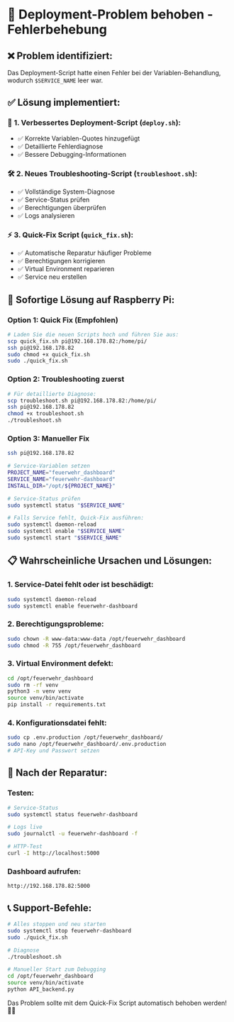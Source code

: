 # 🚨 Deployment-Problem behoben - Fehlerbehebung

## ❌ Problem identifiziert:
Das Deployment-Script hatte einen Fehler bei der Variablen-Behandlung, wodurch `$SERVICE_NAME` leer war.

## ✅ Lösung implementiert:

### 🔧 **1. Verbessertes Deployment-Script (`deploy.sh`):**
- ✅ Korrekte Variablen-Quotes hinzugefügt
- ✅ Detaillierte Fehlerdiagnose
- ✅ Bessere Debugging-Informationen

### 🛠️ **2. Neues Troubleshooting-Script (`troubleshoot.sh`):**
- ✅ Vollständige System-Diagnose
- ✅ Service-Status prüfen
- ✅ Berechtigungen überprüfen
- ✅ Logs analysieren

### ⚡ **3. Quick-Fix Script (`quick_fix.sh`):**
- ✅ Automatische Reparatur häufiger Probleme
- ✅ Berechtigungen korrigieren
- ✅ Virtual Environment reparieren
- ✅ Service neu erstellen

## 🚀 Sofortige Lösung auf Raspberry Pi:

### **Option 1: Quick Fix (Empfohlen)**
```bash
# Laden Sie die neuen Scripts hoch und führen Sie aus:
scp quick_fix.sh pi@192.168.178.82:/home/pi/
ssh pi@192.168.178.82
sudo chmod +x quick_fix.sh
sudo ./quick_fix.sh
```

### **Option 2: Troubleshooting zuerst**
```bash
# Für detaillierte Diagnose:
scp troubleshoot.sh pi@192.168.178.82:/home/pi/
ssh pi@192.168.178.82
chmod +x troubleshoot.sh
./troubleshoot.sh
```

### **Option 3: Manueller Fix**
```bash
ssh pi@192.168.178.82

# Service-Variablen setzen
PROJECT_NAME="feuerwehr_dashboard"
SERVICE_NAME="feuerwehr-dashboard"
INSTALL_DIR="/opt/${PROJECT_NAME}"

# Service-Status prüfen
sudo systemctl status "$SERVICE_NAME"

# Falls Service fehlt, Quick-Fix ausführen:
sudo systemctl daemon-reload
sudo systemctl enable "$SERVICE_NAME"
sudo systemctl start "$SERVICE_NAME"
```

## 📋 Wahrscheinliche Ursachen und Lösungen:

### **1. Service-Datei fehlt oder ist beschädigt:**
```bash
sudo systemctl daemon-reload
sudo systemctl enable feuerwehr-dashboard
```

### **2. Berechtigungsprobleme:**
```bash
sudo chown -R www-data:www-data /opt/feuerwehr_dashboard
sudo chmod -R 755 /opt/feuerwehr_dashboard
```

### **3. Virtual Environment defekt:**
```bash
cd /opt/feuerwehr_dashboard
sudo rm -rf venv
python3 -m venv venv
source venv/bin/activate
pip install -r requirements.txt
```

### **4. Konfigurationsdatei fehlt:**
```bash
sudo cp .env.production /opt/feuerwehr_dashboard/
sudo nano /opt/feuerwehr_dashboard/.env.production
# API-Key und Passwort setzen
```

## 🎯 Nach der Reparatur:

### **Testen:**
```bash
# Service-Status
sudo systemctl status feuerwehr-dashboard

# Logs live
sudo journalctl -u feuerwehr-dashboard -f

# HTTP-Test
curl -I http://localhost:5000
```

### **Dashboard aufrufen:**
```
http://192.168.178.82:5000
```

## 📞 Support-Befehle:

```bash
# Alles stoppen und neu starten
sudo systemctl stop feuerwehr-dashboard
sudo ./quick_fix.sh

# Diagnose
./troubleshoot.sh

# Manueller Start zum Debugging
cd /opt/feuerwehr_dashboard
source venv/bin/activate
python API_backend.py
```

Das Problem sollte mit dem Quick-Fix Script automatisch behoben werden! 🚒✅
